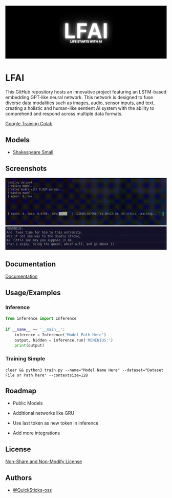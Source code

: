 
![Logo](images/banner.png)


# LFAI

This GitHub repository hosts an innovative project featuring an LSTM-based embedding GPT-like neural network. This network is designed to fuse diverse data modalities such as images, audio, sensor inputs, and text, creating a holistic and human-like sentient AI system with the ability to comprehend and respond across multiple data formats.

[Google Training Colab](https://colab.research.google.com/drive/1znKbTH6ORQKMPSknFjpiBtQRd2_l-wZx?usp=sharing)

## Models

- [Shakespeare Small](https://huggingface.co/Quicksticks-oss/LFAI/blob/main/Shakespeare-0.8M-20230820-6-128-ctx128.pth)

## Screenshots

![Training](images/training.gif)
![Inference](images/inference.png)

## Documentation

[Documentation](docs/DOCUMENTATION.md)

## Usage/Examples

### Inference
```python
from inference import Inference

if __name__ == '__main__':
    inference = Inference('Model Path Here')
    output, hidden = inference.run('MENENIUS:')
    print(output)
```

### Training Simple
```shell
clear && python3 train.py --name="Model Name Here" --dataset="Dataset File or Path here" --contextsize=128
```

## Roadmap

- Public Models

- Additional networks like GRU

- Use last token as new token in inference

- Add more integrations

## License

[Non-Share and Non-Modify License](LICENSE.MD)


## Authors

- [@QuickSticks-oss](https://github.com/Quicksticks-oss)

